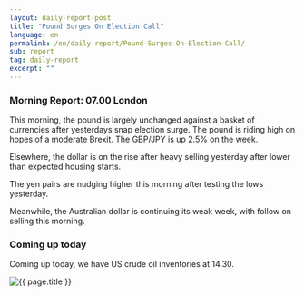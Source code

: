 ```yaml
---
layout: daily-report-post
title: "Pound Surges On Election Call"
language: en
permalink: /en/daily-report/Pound-Surges-On-Election-Call/
sub: report
tag: daily-report
excerpt: ""
---
```

### Morning Report: 07.00 London

This morning, the pound is largely unchanged against a basket of currencies after yesterdays snap election surge. The pound is riding high on hopes of a moderate Brexit. The GBP/JPY is up 2.5% on the week. 

Elsewhere, the dollar is on the rise after heavy selling yesterday after lower than expected housing starts. 

The yen pairs are nudging higher this morning after testing the lows yesterday. 

Meanwhile, the Australian dollar is continuing its weak week, with follow on selling this morning. 

### Coming up today

Coming up today, we have US crude oil inventories at 14.30.

<p><img src="{{ "/assets/images/daily-report/2017-04-19_07-17-11.jpg" | relative_url }}" alt="{{ page.title }}" title="{{ page.title }}"></p>